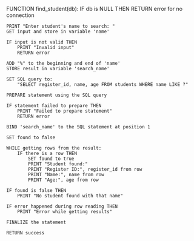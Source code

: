 FUNCTION find_student(db):
    IF db is NULL THEN
        RETURN error for no connection

    PRINT "Enter student's name to search: "
    GET input and store in variable 'name'

    IF input is not valid THEN
        PRINT "Invalid input"
        RETURN error

    ADD "%" to the beginning and end of 'name'
    STORE result in variable 'search_name'

    SET SQL query to:
        "SELECT register_id, name, age FROM students WHERE name LIKE ?"

    PREPARE statement using the SQL query

    IF statement failed to prepare THEN
        PRINT "Failed to prepare statement"
        RETURN error

    BIND 'search_name' to the SQL statement at position 1

    SET found to false

    WHILE getting rows from the result:
        IF there is a row THEN
            SET found to true
            PRINT "Student found:"
            PRINT "Register ID:", register_id from row
            PRINT "Name:", name from row
            PRINT "Age:", age from row

    IF found is false THEN
        PRINT "No student found with that name"

    IF error happened during row reading THEN
        PRINT "Error while getting results"

    FINALIZE the statement

    RETURN success
